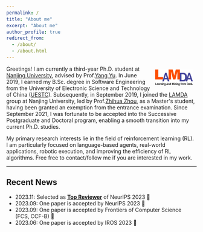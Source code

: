 ```yaml
---
permalink: /
title: "About me"
excerpt: "About me"
author_profile: true
redirect_from: 
  - /about/
  - /about.html
---
```




<div style="float: right; margin: 10px;">
  <a href="http://www.lamda.nju.edu.cn/"> <img src="../images/lamda_logo.jpg" alt="Your Image" style="max-width: 100px; max-height: 100px;" /> </a>
</div>



Greetings! I am currently a third-year Ph.D. student at [Nanjing University](https://www.nju.edu.cn/), advised by Prof.[Yang Yu](https://www.wolai.com/eyounx/dtR1MTyRXS5tP5Cex4KtdK). In June 2019, I earned my B.Sc. degree in Software Engineering from the University of Electronic Science and Technology of China ([UESTC](https://www.uestc.edu.cn/)). Subsequently, in September 2019, I joined the [LAMDA](https://www.lamda.nju.edu.cn) group at Nanjing University, led by Prof.[Zhihua Zhou](https://cs.nju.edu.cn/zhouzh/index.htm), as a Master's student, having been granted an exemption from the entrance examination. Since September 2021, I was fortunate to be accepted into the Successive Postgraduate and Doctoral program, enabling a smooth transition into my current Ph.D. studies.

My primary research interests lie in the field of reinforcement learning (RL). I am particularly focused on language-based agents, real-world applications, robotic execution, and improving the efficiency of RL algorithms. Free free to contact/follow me if you are interested in my work. 


------
## Recent News

- 2023.11: Selected as [**Top Reviewer**](https://nips.cc/Conferences/2023/ProgramCommittee) of NeurIPS 2023 🎉
- 2023.09: One paper is accepted by NeurIPS 2023 🚀
- 2023.09: One paper is accepted by Frontiers of Computer Science (FCS, CCF-B) 🎉
- 2023.06: One paper is accepted by IROS 2023 👏